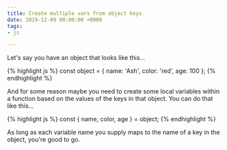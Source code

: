 ```yaml
---
title: Create multiple vars from object keys
date: 2019-12-09 00:00:00 +0000
tags:
- js

---
```

Let's say you have an object that looks like this...

{% highlight js %}
const object = {
    name: 'Ash',
    color: 'red',
    age: 100
};
{% endhighlight %}

And for some reason maybe you need to create some local variables within a function based on the values of the keys in that object. You can do that like this...

{% highlight js %}
const { name, color, age } = object;
{% endhighlight %}

As long as each variable name you supply maps to the name of a key in the object, you're good to go.